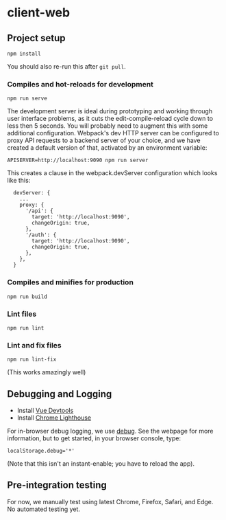 # client-web

## Project setup
```
npm install
```

You should also re-run this after `git pull`.

### Compiles and hot-reloads for development
```
npm run serve
```

The development server is ideal during prototyping and working through user
interface problems, as it cuts the edit-compile-reload cycle down to less then
5 seconds.  You will probably need to augment this with some additional
configuration.  Webpack's dev HTTP server can be configured to proxy API
requests to a backend server of your choice, and we have created a default
version of that, activated by an environment variable:

```
APISERVER=http://localhost:9090 npm run server
```

This creates a clause in the webpack.devServer configuration which looks like this:
```
  devServer: {
    ...
    proxy: {
      '/api': {
        target: 'http://localhost:9090',
        changeOrigin: true,
      },
      '/auth': {
        target: 'http://localhost:9090',
        changeOrigin: true,
      },
    },
  }
```

### Compiles and minifies for production
```
npm run build
```

### Lint files
```
npm run lint
```

### Lint and fix files
```
npm run lint-fix
```

(This works amazingly well)

## Debugging and Logging

- Install [Vue Devtools](https://github.com/vuejs/vue-devtools)
- Install [Chrome Lighthouse](https://developers.google.com/web/tools/lighthouse/)

For in-browser debug logging, we use [debug](https://www.npmjs.com/package/debug).  See the webpage for more information, but to get started, in your browser console, type:

```
localStorage.debug='*'
```

(Note that this isn't an instant-enable; you have to reload the app).

## Pre-integration testing

For now, we manually test using latest Chrome, Firefox, Safari, and Edge.  No automated testing yet.
